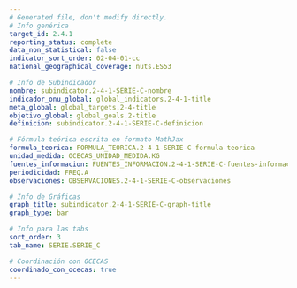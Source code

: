 ```yaml
---
# Generated file, don't modify directly.
# Info genérica
target_id: 2.4.1
reporting_status: complete
data_non_statistical: false
indicator_sort_order: 02-04-01-cc
national_geographical_coverage: nuts.ES53

# Info de Subindicador
nombre: subindicator.2-4-1-SERIE-C-nombre
indicador_onu_global: global_indicators.2-4-1-title
meta_global: global_targets.2-4-title
objetivo_global: global_goals.2-title
definicion: subindicator.2-4-1-SERIE-C-definicion

# Fórmula teórica escrita en formato MathJax
formula_teorica: FORMULA_TEORICA.2-4-1-SERIE-C-formula-teorica
unidad_medida: OCECAS_UNIDAD_MEDIDA.KG
fuentes_informacion: FUENTES_INFORMACION.2-4-1-SERIE-C-fuentes-informacion
periodicidad: FREQ.A
observaciones: OBSERVACIONES.2-4-1-SERIE-C-observaciones

# Info de Gráficas
graph_title: subindicator.2-4-1-SERIE-C-graph-title
graph_type: bar

# Info para las tabs
sort_order: 3
tab_name: SERIE.SERIE_C

# Coordinación con OCECAS
coordinado_con_ocecas: true
---
```

